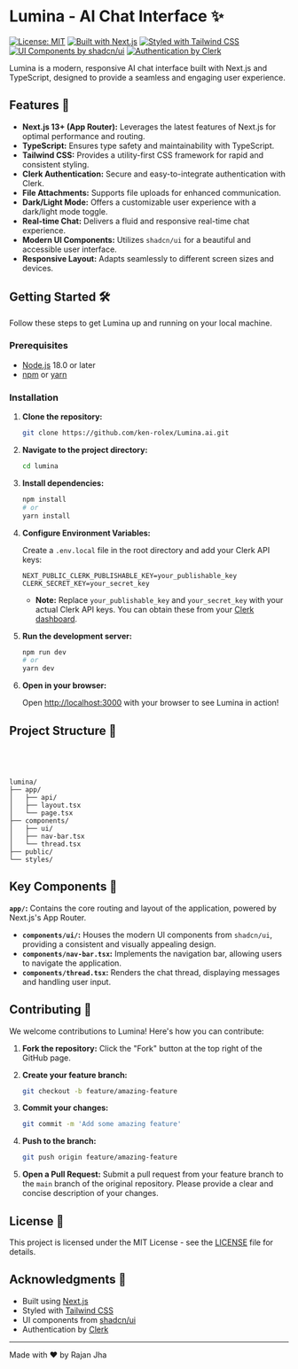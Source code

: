 # Lumina - AI Chat Interface ✨

[![License: MIT](https://img.shields.io/badge/License-MIT-yellow.svg)](https://opensource.org/licenses/MIT)
[![Built with Next.js](https://img.shields.io/badge/Built%20with-Next.js-blueviolet)](https://nextjs.org/)
[![Styled with Tailwind CSS](https://img.shields.io/badge/Styled%20with-Tailwind%20CSS-blue)](https://tailwindcss.com/)
[![UI Components by shadcn/ui](https://img.shields.io/badge/UI%20Components-shadcn%2Fui-orange)](https://ui.shadcn.com/)
[![Authentication by Clerk](https://img.shields.io/badge/Authentication-Clerk-lightgreen)](https://clerk.com/)

Lumina is a modern, responsive AI chat interface built with Next.js and TypeScript, designed to provide a seamless and engaging user experience.
 
## Features 🚀

*   **Next.js 13+ (App Router):** Leverages the latest features of Next.js for optimal performance and routing.
*   **TypeScript:** Ensures type safety and maintainability with TypeScript.
*   **Tailwind CSS:** Provides a utility-first CSS framework for rapid and consistent styling.
*   **Clerk Authentication:** Secure and easy-to-integrate authentication with Clerk.
*   **File Attachments:** Supports file uploads for enhanced communication.
*   **Dark/Light Mode:** Offers a customizable user experience with a dark/light mode toggle.
*   **Real-time Chat:** Delivers a fluid and responsive real-time chat experience.
*   **Modern UI Components:** Utilizes `shadcn/ui` for a beautiful and accessible user interface.
*   **Responsive Layout:** Adapts seamlessly to different screen sizes and devices.

## Getting Started 🛠️

Follow these steps to get Lumina up and running on your local machine.

### Prerequisites

*   [Node.js](https://nodejs.org/) 18.0 or later
*   [npm](https://www.npmjs.com/) or [yarn](https://yarnpkg.com/)

### Installation

1.  **Clone the repository:**

    ```bash
    git clone https://github.com/ken-rolex/Lumina.ai.git
    ```

2.  **Navigate to the project directory:**

    ```bash
    cd lumina
    ```

3.  **Install dependencies:**

    ```bash
    npm install
    # or
    yarn install
    ```

4.  **Configure Environment Variables:**

    Create a `.env.local` file in the root directory and add your Clerk API keys:

    ```
    NEXT_PUBLIC_CLERK_PUBLISHABLE_KEY=your_publishable_key
    CLERK_SECRET_KEY=your_secret_key
    ```

    *   **Note:**  Replace `your_publishable_key` and `your_secret_key` with your actual Clerk API keys.  You can obtain these from your [Clerk dashboard](https://clerk.com/).

5.  **Run the development server:**

    ```bash
    npm run dev
    # or
    yarn dev
    ```

6.  **Open in your browser:**

    Open [http://localhost:3000](http://localhost:3000) with your browser to see Lumina in action!

## Project Structure 📂


```




lumina/
├── app/
│   ├── api/
│   ├── layout.tsx
│   └── page.tsx
├── components/
│   ├── ui/
│   ├── nav-bar.tsx
│   └── thread.tsx
├── public/
└── styles/

```


## Key Components 🧩

  **`app/`:** Contains the core routing and layout of the application, powered by Next.js's App Router.
*   **`components/ui/`:** Houses the modern UI components from `shadcn/ui`, providing a consistent and visually appealing design.
*   **`components/nav-bar.tsx`:** Implements the navigation bar, allowing users to navigate the application.
*   **`components/thread.tsx`:** Renders the chat thread, displaying messages and handling user input.

## Contributing 🤝

We welcome contributions to Lumina!  Here's how you can contribute:

1.  **Fork the repository:** Click the "Fork" button at the top right of the GitHub page.
2.  **Create your feature branch:**

    ```bash
    git checkout -b feature/amazing-feature
    ```

3.  **Commit your changes:**

    ```bash
    git commit -m 'Add some amazing feature'
    ```

4.  **Push to the branch:**

    ```bash
    git push origin feature/amazing-feature
    ```

5.  **Open a Pull Request:**  Submit a pull request from your feature branch to the `main` branch of the original repository.  Please provide a clear and concise description of your changes.

## License 📜

This project is licensed under the MIT License - see the [LICENSE](LICENSE) file for details.

## Acknowledgments 🙏

*   Built using [Next.js](https://nextjs.org/)
*   Styled with [Tailwind CSS](https://tailwindcss.com/)
*   UI components from [shadcn/ui](https://ui.shadcn.com/)
*   Authentication by [Clerk](https://clerk.com/)

---

Made with ❤️ by Rajan Jha
